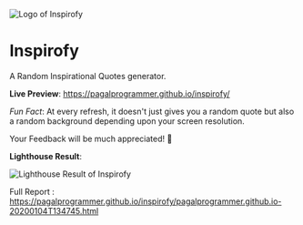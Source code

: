 ![Logo of Inspirofy](https://github.com/pagalprogrammer/inspirofy/blob/master/android-chrome-512x512.png)

# Inspirofy
A Random Inspirational Quotes generator.

**Live Preview**: https://pagalprogrammer.github.io/inspirofy/

*Fun Fact*: At every refresh, it doesn't just gives you a random quote but also a random background depending upon your screen resolution.

Your Feedback  will be much appreciated! &#128578;


**Lighthouse Result**: 

![Lighthouse Result of Inspirofy](https://github.com/pagalprogrammer/inspirofy/blob/master/lighthouse_result.png)

Full Report : https://pagalprogrammer.github.io/inspirofy/pagalprogrammer.github.io-20200104T134745.html